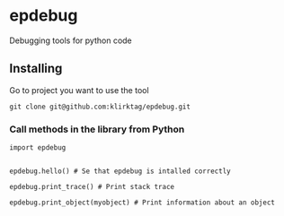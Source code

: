 # epdebug
Debugging tools for python code

## Installing
Go to project you want to use the tool
```
git clone git@github.com:klirktag/epdebug.git
```

### Call methods in the library from Python
```
import epdebug


epdebug.hello() # Se that epdebug is intalled correctly

epdebug.print_trace() # Print stack trace

epdebug.print_object(myobject) # Print information about an object
```